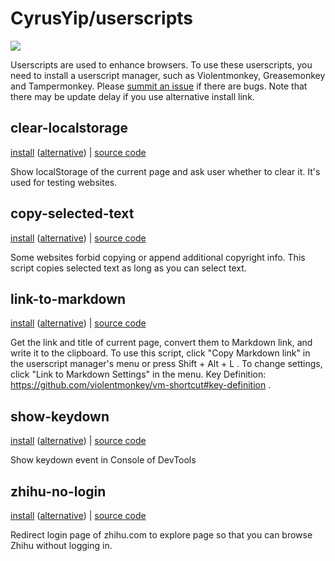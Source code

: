 # CyrusYip/userscripts

[![](https://data.jsdelivr.com/v1/package/gh/CyrusYip/userscripts/badge?style=rounded)](https://www.jsdelivr.com/package/gh/CyrusYip/userscripts)

Userscripts are used to enhance browsers. To use these userscripts, you need to install a userscript manager, such as Violentmonkey, Greasemonkey and Tampermonkey. Please [summit an issue](https://github.com/CyrusYip/userscripts/issues) if there are bugs. Note that there may be update delay if you use alternative install link.

## clear-localstorage

[install](https://github.com/CyrusYip/userscripts/raw/main/scripts/clear-localstorage.user.js)
([alternative]( https://cdn.jsdelivr.net/gh/CyrusYip/userscripts@main/scripts/clear-localstorage.user.js))
|
[source code](scripts/clear-localstorage.user.js)

Show localStorage of the current page and ask user whether to clear it. It's used for testing websites.

## copy-selected-text

[install](https://github.com/CyrusYip/userscripts/raw/main/scripts/copy-selected-text.user.js)
([alternative]( https://cdn.jsdelivr.net/gh/CyrusYip/userscripts@main/scripts/copy-selected-text.user.js))
|
[source code](scripts/copy-selected-text.user.js)

Some websites forbid copying or append additional copyright info. This script copies selected text as long as you can select text.

## link-to-markdown

[install][install] ([alternative][alternative]) | [source code][source code]

[install]: https://github.com/CyrusYip/userscripts/raw/main/scripts/link-to-markdown.user.js
[alternative]: https://cdn.jsdelivr.net/gh/CyrusYip/userscripts@main/scripts/link-to-markdown.user.js
[source code]: scripts/link-to-markdown.user.js

Get the link and title of current page, convert them to Markdown link, and write it to the clipboard. To use this script, click "Copy Markdown link" in the userscript manager's menu or press Shift + Alt + L . To change settings, click "Link to Markdown Settings" in the menu. Key Definition: https://github.com/violentmonkey/vm-shortcut#key-definition .

## show-keydown

[install](https://github.com/CyrusYip/userscripts/raw/main/scripts/show-keydown.user.js)
([alternative]( https://cdn.jsdelivr.net/gh/CyrusYip/userscripts@main/scripts/show-keydown.user.js))
|
[source code](scripts/show-keydown.user.js)

Show keydown event in Console of DevTools

## zhihu-no-login

[install](https://github.com/CyrusYip/userscripts/raw/main/scripts/zhihu-no-login.user.js)
([alternative]( https://cdn.jsdelivr.net/gh/CyrusYip/userscripts@main/scripts/zhihu-no-login.user.js))
|
[source code](scripts/zhihu-no-login.user.js)

Redirect login page of zhihu.com to explore page so that you can browse Zhihu without logging in.
